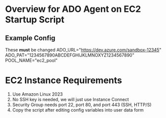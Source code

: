 # Overview for ADO Agent on EC2 Startup Script

## Example Config

These **must** be changed
ADO_URL="https://dev.azure.com/sandbox-12345"
ADO_PAT="1234567890ABCDEFGHIJKLMNOXYZ1234567890"
POOL_NAME="ec2_pool"

# EC2 Instance Requirements

1) Use Amazon Linux 2023
2) No SSH key is needed, we will just use Instance Connect
3) Security Group needs port 22, port 80, and port 443 (SSH, HTTP/S)
4) Copy the script after editing config variables into user data form


